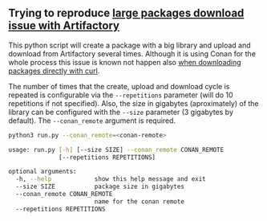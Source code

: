 ## Trying to reproduce [large packages download issue with Artifactory](https://github.com/conan-io/conan/issues/7498)

This python script will create a package with a big library and upload and download from Artifactory
several times. Although it is using Conan for the whole process this issue is known not happen also
[when downloading packages directly with
curl](https://github.com/conan-io/conan/issues/7498#issuecomment-679306767).

The number of times that the create, upload and download cycle is repeated is configurable via the
`--repetitions` parameter (will do 10 repetitions if not specified). Also, the size in gigabytes
(aproximately) of the library can be configured with the `--size` parameter (3 gigabytes by default).
The   `--conan_remote` argument is required.

```bash
python3 run.py --conan_remote=<conan-remote>
```

```bash
usage: run.py [-h] [--size SIZE] --conan_remote CONAN_REMOTE
              [--repetitions REPETITIONS]

optional arguments:
  -h, --help            show this help message and exit
  --size SIZE           package size in gigabytes
  --conan_remote CONAN_REMOTE
                        name for the conan remote
  --repetitions REPETITIONS
```